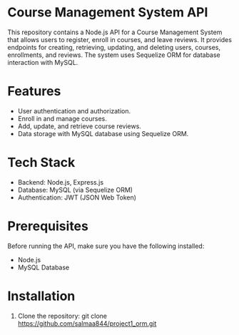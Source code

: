 ﻿# Course Management System API
This repository contains a Node.js API for a Course Management System that allows users to register, enroll in courses, and leave reviews. It provides endpoints for creating, retrieving, updating, and deleting users, courses, enrollments, and reviews. The system uses Sequelize ORM for database interaction with MySQL.
# Features
- User authentication and authorization.
- Enroll in and manage courses.
- Add, update, and retrieve course reviews.
- Data storage with MySQL database using Sequelize ORM.
# Tech Stack
- Backend: Node.js, Express.js
- Database: MySQL (via Sequelize ORM)
- Authentication: JWT (JSON Web Token)
# Prerequisites
Before running the API, make sure you have the following installed:

- Node.js
- MySQL Database

# Installation 
1. Clone the repository:
  git clone https://github.com/salmaa844/project1_orm.git

